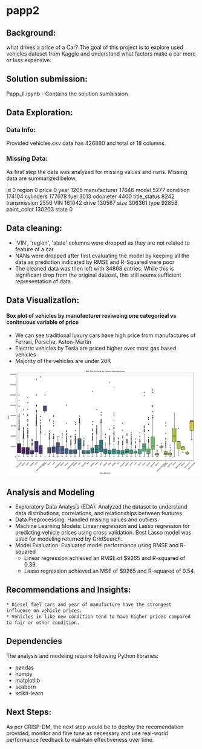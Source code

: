 # papp2

## Background:
what drives a price of a Car?
The goal of this project is to explore used vehicles dataset from Kaggle and understand what factors make a car more or less expensive.  


## Solution submission:
Papp_II.ipynb - Contains the solution sumbission

## Data Exploration:

### Data Info:
Provided vehicles.csv data has 426880 and total of 18 columns.

### Missing Data:
As first step the data was analyzed for missing values and nans. Missing data are summarized below.

id                   0
region               0
price                0
year              1205
manufacturer     17646
model             5277
condition       174104
cylinders       177678
fuel              3013
odometer          4400
title_status      8242
transmission      2556
VIN             161042
drive           130567
size            306361
type             92858
paint_color     130203
state                0



## Data cleaning:

- 'VIN', 'region', 'state' columns were dropped as they are not related to feature of a car 
- NANs were dropped after first evaluating the model by keeping all the data as prediction indicated by RMSE and R-Squared were poor
- The cleaned data was then left with 34868 entries. While this is significant drop from the original dataset, this still seems sufficient representation of data

## Data Visualization:

#### Box plot of vehicles by manufacturer reviweing one categorical vs conitnuous variable of price
- We can see traditional luxury cars have high price from manufactures of Ferrari, Porsche, Aston-Martin
- Electric vehicles by Tesla are priced higher over most gas based vehicles
- Majority of the vehicles are under 20K


![alt text](images/boxplot.png)


## Analysis and Modeling

- Exploratory Data Analysis (EDA): Analyzed the dataset to understand data distributions, correlations, and relationships between features.
- Data Preprocessing: Handled missing values and outliers
- Machine Learning Models: Linear regression and Lasso regression for predicting vehicle prices using cross validation. Best Lasso model was used for modeling returned by GridSearch.
- Model Evaluation: Evaluated model performance using RMSE and R-squared
    * Linear regression achieved an RMSE of $9265 and R-squared of 0.39.
    * Lasso regression achieved an MSE of $9265 and R-squared of 0.54.

## Recommendations and Insights:
    * Diesel fuel cars and year of manufacture have the strongest influence on vehicle prices.
    * Vehicles in like new condition tend to have higher prices compared to fair or other condition.

## Dependencies

The analysis and modeling require following Python libraries:
- pandas
- numpy
- matplotlib
- seaborn
- scikit-learn


## Next Steps:
As per CRISP-DM, the next step would be to deploy the recomendation provided, monitor and fine tune as necessary and use real-world performance feedback to maintain effectiveness over time.